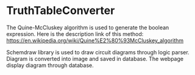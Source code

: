 # TruthTableConverter
The Quine-McCluskey algorithm is used to generate the boolean expression. Here is the description link of this method:
https://en.wikipedia.org/wiki/Quine%E2%80%93McCluskey_algorithm

Schemdraw library is used to draw circuit diagrams through logic parser. Diagram is converted into image and saved in database. 
The webpage display diagram through database.
